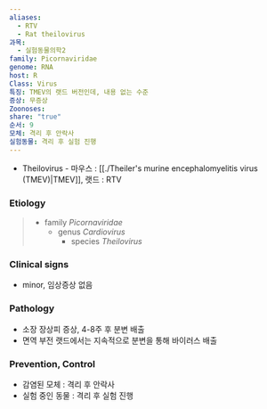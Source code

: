 ```yaml
---
aliases:
  - RTV
  - Rat theilovirus
과목:
  - 실험동물의학2
family: Picornaviridae
genome: RNA
host: R
Class: Virus
특징: TMEV의 랫드 버전인데, 내용 없는 수준
증상: 무증상
Zoonoses: 
share: "true"
순서: 9
모체: 격리 후 안락사
실험동물: 격리 후 실험 진행
---
```

- Theilovirus - 마우스 : [[./Theiler's murine encephalomyelitis virus (TMEV)|TMEV]], 랫드 : RTV
### Etiology
> - family *Picornaviridae*
> 	- genus *Cardiovirus*
> 		- species *Theilovirus*
### Clinical signs
- minor, 임상증상 없음
### Pathology
- 소장 장상피 증상, 4-8주 후 분변 배출
- 면역 부전 랫드에서는 지속적으로 분변을 통해 바이러스 배출
### Prevention, Control
- 감염된 모체 : 격리 후 안락사
-  실험 중인 동물 : 격리 후 실험 진행
